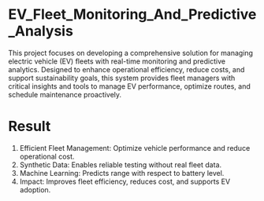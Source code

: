 # EV_Fleet_Monitoring_And_Predictive_Analysis
This project focuses on developing a comprehensive solution for managing electric vehicle (EV) fleets with real-time monitoring and predictive analytics. 
Designed to enhance operational efficiency, reduce costs, and support sustainability goals, this system provides fleet managers with critical insights and tools to manage EV performance, optimize routes, and schedule maintenance proactively.

# Result
1. Efficient Fleet Management: Optimize vehicle performance and reduce operational cost.
2. Synthetic Data: Enables reliable testing without real fleet data.
3. Machine Learning: Predicts range with respect to battery level.
4. Impact: Improves fleet efficiency, reduces cost, and supports EV adoption.
